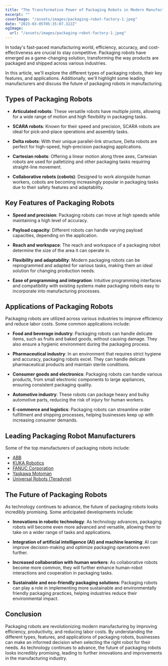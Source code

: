 ```yaml
---
title: "The Transformative Power of Packaging Robots in Modern Manufacturing"
excerpt: ""
coverImage: "/assets/images/packaging-robot-factory-1.jpeg"
date: "2023-03-05T05:35:07.322Z"
ogImage:
  url: "/assets/images/packaging-robot-factory-1.jpeg"
---
```


In today's fast-paced manufacturing world, efficiency, accuracy, and cost-effectiveness are crucial to stay competitive. Packaging robots have emerged as a game-changing solution, transforming the way products are packaged and shipped across various industries.

In this article, we'll explore the different types of packaging robots, their key features, and applications. Additionally, we'll highlight some leading manufacturers and discuss the future of packaging robots in manufacturing.

## Types of Packaging Robots

- **Articulated robots**: These versatile robots have multiple joints, allowing for a wide range of motion and high flexibility in packaging tasks.

- **SCARA robots**: Known for their speed and precision, SCARA robots are ideal for pick-and-place operations and assembly tasks.

- **Delta robots**: With their unique parallel-link structure, Delta robots are perfect for high-speed, high-precision packaging applications.

- **Cartesian robots**: Offering a linear motion along three axes, Cartesian robots are used for palletizing and other packaging tasks requiring straight-line movement.

- **Collaborative robots (cobots)**: Designed to work alongside human workers, cobots are becoming increasingly popular in packaging tasks due to their safety features and adaptability.

## Key Features of Packaging Robots

- **Speed and precision**: Packaging robots can move at high speeds while maintaining a high level of accuracy.

- **Payload capacity**: Different robots can handle varying payload capacities, depending on the application.

- **Reach and workspace**: The reach and workspace of a packaging robot determine the size of the area it can operate in.

- **Flexibility and adaptability**: Modern packaging robots can be reprogrammed and adapted for various tasks, making them an ideal solution for changing production needs.

- **Ease of programming and integration**: Intuitive programming interfaces and compatibility with existing systems make packaging robots easy to incorporate into manufacturing processes.

## Applications of Packaging Robots

Packaging robots are utilized across various industries to improve efficiency and reduce labor costs. Some common applications include:

- **Food and beverage industry**: Packaging robots can handle delicate items, such as fruits and baked goods, without causing damage. They also ensure a hygienic environment during the packaging process.

- **Pharmaceutical industry**: In an environment that requires strict hygiene and accuracy, packaging robots excel. They can handle delicate pharmaceutical products and maintain sterile conditions.

- **Consumer goods and electronics**: Packaging robots can handle various products, from small electronic components to large appliances, ensuring consistent packaging quality.

- **Automotive industry**: These robots can package heavy and bulky automotive parts, reducing the risk of injury for human workers.

- **E-commerce and logistics**: Packaging robots can streamline order fulfillment and shipping processes, helping businesses keep up with increasing consumer demands.

## Leading Packaging Robot Manufacturers

Some of the top manufacturers of packaging robots include:

- [ABB](https://new.abb.com/products/robotics)
- [KUKA Robotics](https://www.kuka.com/en-us)
- [FANUC Corporation](https://www.fanucamerica.com/)
- [Yaskawa Motoman](https://www.motoman.com/)
- [Universal Robots (Teradyne)](https://www.universal-robots.com/)

## The Future of Packaging Robots

As technology continues to advance, the future of packaging robots looks incredibly promising. Some anticipated developments include:

- **Innovations in robotic technology**: As technology advances, packaging robots will become even more advanced and versatile, allowing them to take on a wider range of tasks and applications.

- **Integration of artificial intelligence (AI) and machine learning**: AI can improve decision-making and optimize packaging operations even further.

- **Increased collaboration with human workers**: As collaborative robots become more common, they will further enhance human-robot interactions and cooperation in packaging tasks.

- **Sustainable and eco-friendly packaging solutions**: Packaging robots can play a role in implementing more sustainable and environmentally friendly packaging practices, helping industries reduce their environmental impact.

## Conclusion

Packaging robots are revolutionizing modern manufacturing by improving efficiency, productivity, and reducing labor costs. By understanding the different types, features, and applications of packaging robots, businesses can make an informed decision when selecting the right robot for their needs. As technology continues to advance, the future of packaging robots looks incredibly promising, leading to further innovations and improvements in the manufacturing industry.
